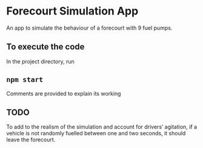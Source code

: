 # Forecourt Simulation App

An app to simulate the behaviour of a forecourt with 9 fuel pumps.

## To execute the code

In the project directory, run 

## `npm start`

Comments are provided to explain its working


## TODO
To add to the realism of the simulation and account for drivers’ agitation, if a vehicle is not randomly fuelled between one and two seconds, it should leave the forecourt.
